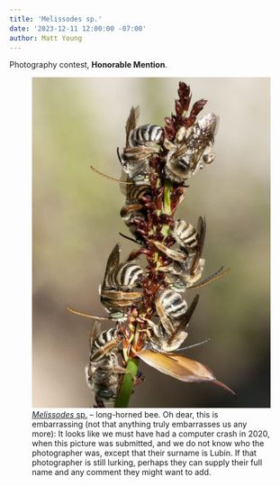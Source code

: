 ```yaml
---
title: 'Melissodes sp.'
date: '2023-12-11 12:00:00 -07:00'
author: Matt Young
---
```

Photography contest, <strong>Honorable Mention</strong>.

<figure>
<img src="/uploads/2023/Lubin_Melissodes_sp.jpg" alt="Long-horned bee"/>
<figcaption><a href="https://echinaceaproject.org/field-guides/bee/apidae/melissodes-2/"><i>Melissodes</i> sp.</a> &ndash; long-horned bee. Oh dear, this is embarrassing (not that anything truly embarrasses us any more): It looks like we must have had a computer crash in 2020, when this picture was submitted, and we do not know who the photographer was, except that their surname is Lubin. If that photographer is still lurking, perhaps they can supply their full name and any comment they might want to add.
</figcaption>
</figure>
